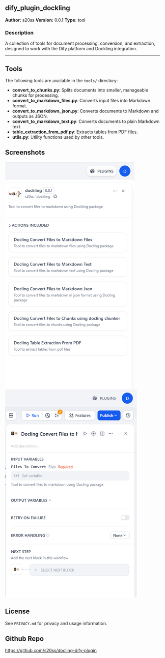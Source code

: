 ## dify_plugin_dockling

**Author:** s20ss
**Version:** 0.0.1
**Type:** tool

### Description
A collection of tools for document processing, conversion, and extraction, designed to work with the Dify platform and Dockling integration.

---

## Tools

The following tools are available in the `tools/` directory:

- **convert_to_chunks.py**: Splits documents into smaller, manageable chunks for processing.
- **convert_to_markdown_files.py**: Converts input files into Markdown format.
- **convert_to_markdown_json.py**: Converts documents to Markdown and outputs as JSON.
- **convert_to_markdown_text.py**: Converts documents to plain Markdown text.
- **table_extraction_from_pdf.py**: Extracts tables from PDF files.
- **utils.py**: Utility functions used by other tools.


## Screenshots 
![Tools List](uploads/image1.png)
![Tools Configuration](uploads/image2.png)


## License
See `PRIVACY.md` for privacy and usage information.


## Github Repo
https://github.com/s20ss/docling-dify-plugin


